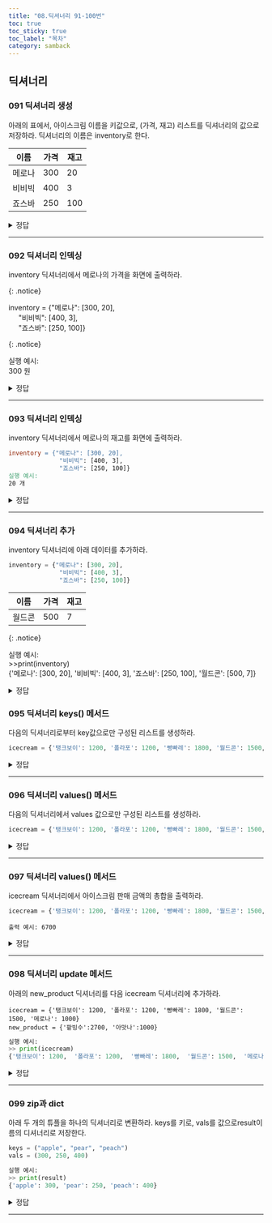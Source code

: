 ```yaml
---
title: "08.딕셔너리 91-100번"
toc: true
toc_sticky: true
toc_label: "목차"
category: samback
---
```


## 딕셔너리

### 091 딕셔너리 생성

아래의 표에서, 아이스크림 이름을 키값으로, (가격, 재고) 리스트를 딕셔너리의 값으로 저장하라. 딕셔너리의 이름은 inventory로 한다.

| 이름   | 가격 | 재고 |
| ------ | ---- | ---- |
| 메로나 | 300  | 20   |
| 비비빅 | 400  | 3    |
| 죠스바 | 250  | 100  |

<details> <summary>정답</summary> <div markdown="1">  
```python
    inventory = {"메로나":[300,20],
    "비비빅":[400,3],
    "죠스바":[250,100]}
    print(inventory)
```
 </div> 
</details>

---

### 092 딕셔너리 인덱싱

inventory 딕셔너리에서 메로나의 가격을 화면에 출력하라.

{: .notice}

inventory = {"메로나": [300, 20],<br>&nbsp;&nbsp;&nbsp;&nbsp;&nbsp;"비비빅": [400, 3],<br>&nbsp;&nbsp;&nbsp;&nbsp;&nbsp;"죠스바": [250, 100]}<br>

{: .notice}

실행 예시: <br>300  원

<details> <summary>정답</summary> <div markdown="1">  
```python
    print(inventory["메로나"][0],"원")
```
 </div> 
</details>

---

### 093 딕셔너리 인덱싱

inventory 딕셔너리에서 메로나의 재고를 화면에 출력하라.

```makefile
inventory = {"메로나": [300, 20],
              "비비빅": [400, 3],
              "죠스바": [250, 100]}
실행 예시:
20 개
```

<details> <summary>정답</summary> <div markdown="1">  
```python
    print(inventory["메로나"][1],"개")
```
 </div> 
</details>

---

### 094 딕셔너리 추가

inventory 딕셔너리에 아래 데이터를 추가하라.

```python
inventory = {"메로나": [300, 20],
              "비비빅": [400, 3],
              "죠스바": [250, 100]}
```

| 이름   | 가격 | 재고 |
| ------ | ---- | ---- |
| 월드콘 | 500  | 7    |

{: .notice}

실행 예시:<br>>>print(inventory)<br>{'메로나': [300, 20], '비비빅': [400, 3], '죠스바': [250, 100], '월드콘': [500, 7]}

<details><summary>정답</summary>
<div markdown="1">
```python
inventory["월드콘"] = [500,7]
print(inventory)
```
</div>    
</details>

### 095 딕셔너리 keys() 메서드

다음의 딕셔너리로부터 key값으로만 구성된 리스트를 생성하라.

```python
icecream = {'탱크보이': 1200, '폴라포': 1200, '빵빠레': 1800, '월드콘': 1500, '메로나': 1000}
```

<details><summary>정답</summary>
<div markdown="1">
```python
print(list(icecream.keys())
```
```python
icename = list(icecream.keys())
print(icename)
```
</div>    
</details>

---

### 096 딕셔너리 values() 메서드

다음의 딕셔너리에서 values 값으로만 구성된 리스트를 생성하라.

```python
icecream = {'탱크보이': 1200, '폴라포': 1200, '빵빠레': 1800, '월드콘': 1500, '메로나': 1000}
```

<details><summary>정답</summary>
<div markdown="1">
```python
iceval = list(icecream.vlaues())
print(iceval)
```
    </div>
</details>

---

### 097 딕셔너리 values() 메서드

icecream 딕셔너리에서 아이스크림 판매 금액의 총합을 출력하라.

```python
icecream = {'탱크보이': 1200, '폴라포': 1200, '빵빠레': 1800, '월드콘': 1500, '메로나': 1000}
```

`출력 예시:
6700`

<details><summary>정답</summary>
<div markdown="1">
```python
icecream = {'탱크보이': 1200, '폴라포': 1200, '빵빠레': 1800, '월드콘': 1500, '메로나': 1000}
price = list(icecream.values())
print(sum(price))
```
</div>
</details>

---

### 098 딕셔너리 update 메서드

아래의 new_product 딕셔너리를 다음 icecream 딕셔너리에 추가하라.

```pyhon
icecream = {'탱크보이': 1200, '폴라포': 1200, '빵빠레': 1800, '월드콘': 1500, '메로나': 1000}
new_product = {'팥빙수':2700, '아맛나':1000}
```

```python
실행 예시:
>> print(icecream)
{'탱크보이': 1200,  '폴라포': 1200,  '빵빠레': 1800,  '월드콘': 1500,  '메로나': 1000,  '팥빙수':2700, '아맛나':1000}
```

<details><summary>정답</summary>
<div markdown="1">
```python
icecream = {'탱크보이': 1200, '폴라포': 1200, '빵빠레': 1800, '월드콘': 1500, '메로나': 1000}
new_product = {'팥빙수':2700, '아맛나':1000}
icecream.update(new_product)
print(icecream)
```
</div>
</details>

----

### 099 zip과 dict

아래 두 개의 튜플을 하나의 딕셔너리로 변환하라. keys를 키로, vals를 값으로result이름의 디셔너리로 저장한다.

```python
keys = ("apple", "pear", "peach")
vals = (300, 250, 400)
```

```python
실행 예시:
>> print(result)
{'apple': 300, 'pear': 250, 'peach': 400}
```

<details><summary>정답</summary>
<div markdown="1">
```python
keys = ("apple", "pear", "peach")
vals = (300, 250, 400)
result = dict(zip(keys,vals))
print(result)
```
    </div>
</details>

---

